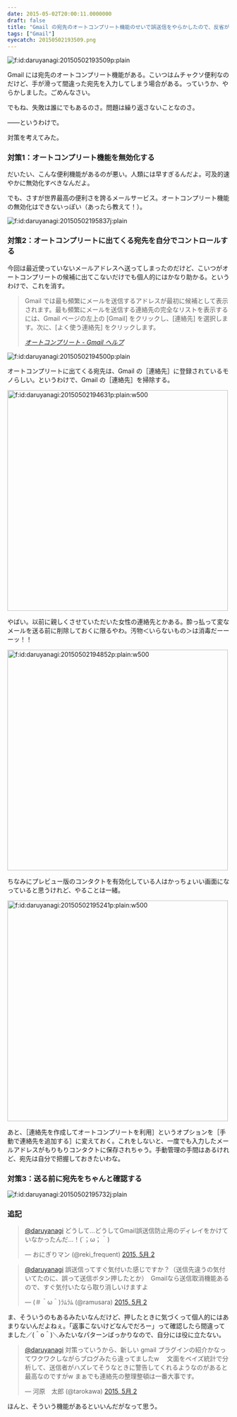 ```yaml
---
date: 2015-05-02T20:00:11.0000000
draft: false
title: "Gmail の宛先のオートコンプリート機能のせいで誤送信をやらかしたので、反省がてら対策を。"
tags: ["Gmail"]
eyecatch: 20150502193509.png
---
```

<p><span itemscope itemtype="http://schema.org/Photograph"><img src="20150502193509.png" alt="f:id:daruyanagi:20150502193509p:plain" title="f:id:daruyanagi:20150502193509p:plain" class="hatena-fotolife" itemprop="image"></span></p><p>Gmail には宛先のオートコンプリート機能がある。こいつはムチャクソ便利なのだけど、手が滑って間違った宛先を入力してしまう場合がある。っていうか、やらかしました。ごめんなさい。</p><p>でもね、失敗は誰にでもあるのさ。問題は繰り返さないことなのさ。</p><p>――というわけで。</p><p>対策を考えてみた。</p>

<div class="section">
<h3>対策1：オートコンプリート機能を無効化する</h3>
<p>だいたい、こんな便利機能があるのが悪い。人類には早すぎるんだよ。可及的速やかに無効化すべきなんだよ。</p><p>でも、さすが世界最高の便利さを誇るメールサービス。オートコンプリート機能の無効化はできないっぽい（あったら教えて！）。</p><p><span itemscope itemtype="http://schema.org/Photograph"><img src="20150502195837.jpg" alt="f:id:daruyanagi:20150502195837j:plain" title="f:id:daruyanagi:20150502195837j:plain" class="hatena-fotolife" itemprop="image"></span><br />
</p>

</div>
<div class="section">
<h3>対策2：オートコンプリートに出てくる宛先を自分でコントロールする</h3>
<p>今回は最近使っていないメールアドレスへ送ってしまったのだけど、こいつがオートコンプリートの候補に出てこないだけでも個人的にはかなり助かる。というわけで、これを消す。</p>

<blockquote cite="https://support.google.com/mail/answer/6597?hl=ja">
<p>Gmail では最も頻繁にメールを送信するアドレスが最初に候補として表示されます。最も頻繁にメールを送信する連絡先の完全なリストを表示するには、Gmail ページの左上の [Gmail] をクリックし、[連絡先] を選択します。次に、[よく使う連絡先] をクリックします。</p>

<cite><a href="https://support.google.com/mail/answer/6597?hl=ja">&#x30AA;&#x30FC;&#x30C8;&#x30B3;&#x30F3;&#x30D7;&#x30EA;&#x30FC;&#x30C8; - Gmail &#x30D8;&#x30EB;&#x30D7;</a></cite>
</blockquote>
<p><span itemscope itemtype="http://schema.org/Photograph"><img src="20150502194500.png" alt="f:id:daruyanagi:20150502194500p:plain" title="f:id:daruyanagi:20150502194500p:plain" class="hatena-fotolife" itemprop="image"></span></p><p>オートコンプリートに出てくる宛先は、Gmail の［連絡先］に登録されているモノらしい。というわけで、Gmail の［連絡先］を掃除する。</p><p><span itemscope itemtype="http://schema.org/Photograph"><img src="20150502194631.png" alt="f:id:daruyanagi:20150502194631p:plain:w500" title="f:id:daruyanagi:20150502194631p:plain:w500" class="hatena-fotolife" style="width:500px" itemprop="image"></span></p><p>やばい。以前に親しくさせていただいた女性の連絡先とかある。酔っ払って変なメールを送る前に削除しておくに限るやわ。汚物＜いらないもの＞は消毒だーーーッ！！</p><p><span itemscope itemtype="http://schema.org/Photograph"><img src="20150502194852.png" alt="f:id:daruyanagi:20150502194852p:plain:w500" title="f:id:daruyanagi:20150502194852p:plain:w500" class="hatena-fotolife" style="width:500px" itemprop="image"></span></p><p>ちなみにプレビュー版のコンタクトを有効化している人はかっちょいい画面になっていると思うけれど、やることは一緒。</p><p><span itemscope itemtype="http://schema.org/Photograph"><img src="20150502195241.png" alt="f:id:daruyanagi:20150502195241p:plain:w500" title="f:id:daruyanagi:20150502195241p:plain:w500" class="hatena-fotolife" style="width:500px" itemprop="image"></span></p><p>あと、［連絡先を作成してオートコンプリートを利用］というオプションを［手動で連絡先を追加する］に変えておく。これをしないと、一度でも入力したメールアドレスがもりもりコンタクトに保存されちゃう。手動管理の手間はあるけれど、宛先は自分で把握しておきたいわな。</p>

</div>
<div class="section">
<h3>対策3：送る前に宛先をちゃんと確認する</h3>
<p><span itemscope itemtype="http://schema.org/Photograph"><img src="20150502195732.jpg" alt="f:id:daruyanagi:20150502195732j:plain" title="f:id:daruyanagi:20150502195732j:plain" class="hatena-fotolife" itemprop="image"></span><br />
</p>

</div>
<div class="section">
<h3>追記</h3>
<p><blockquote class="twitter-tweet" lang="ja"><p lang="ja" dir="ltr"><a href="https://twitter.com/daruyanagi">@daruyanagi</a> どうして…どうしてGmail誤送信防止用のディレイをかけていなかったんだ…！(´；ω；｀)</p>&mdash; おにぎりマン (@reki_frequent) <a href="https://twitter.com/reki_frequent/status/594419097984585728">2015, 5月 2</a></blockquote><script async src="//platform.twitter.com/widgets.js" charset="utf-8"></script></p><p><blockquote class="twitter-tweet" lang="ja"><p lang="ja" dir="ltr"><a href="https://twitter.com/daruyanagi">@daruyanagi</a> 誤送信ってすぐ気付いた感じですか？（送信先違うの気付いてたのに、誤って送信ボタン押したとか）　Gmailなら送信取消機能あるので、すぐ気付いたなら取り消しいけますよ</p>&mdash; (＃＾ω＾)ﾗﾑﾗﾑ (@ramusara) <a href="https://twitter.com/ramusara/status/594464750437736448">2015, 5月 2</a></blockquote><script async src="//platform.twitter.com/widgets.js" charset="utf-8"></script></p><p>ま、そういうのもあるみたいなんだけど、押したときに気づくって個人的にはあまりないんだよねぇ。「返事こないけどなんでだろー」って確認したら間違ってました／(＾o＾)＼みたいなパターンばっかりなので、自分には役に立たない。</p><p><blockquote class="twitter-tweet" lang="ja"><p lang="ja" dir="ltr"><a href="https://twitter.com/daruyanagi">@daruyanagi</a> 対策っていうから、新しい gmail プラグインの紹介かなってワクワクしながらブログみたら違ってましたw 　文面をベイズ統計で分析して、送信者がハズレてそうなときに警告してくれるようなのがあると最高なのですがw  まぁでも連絡先の整理整頓は一番大事です。</p>&mdash; 河原　太郎 (@tarokawa) <a href="https://twitter.com/tarokawa/status/594468873983758336">2015, 5月 2</a></blockquote><script async src="//platform.twitter.com/widgets.js" charset="utf-8"></script></p><p>ほんと、そういう機能があるといいんだがなって思う。</p>

</div>